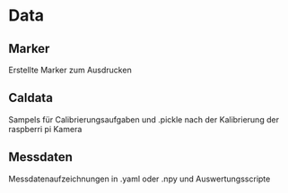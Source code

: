 # Data
## Marker
Erstellte Marker zum Ausdrucken
## Caldata
Sampels für Calibrierungsaufgaben und .pickle nach der Kalibrierung der raspberri pi Kamera
## Messdaten
Messdatenaufzeichnungen in .yaml oder .npy und Auswertungsscripte
